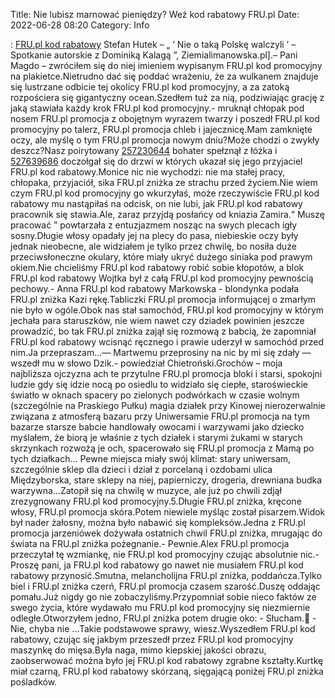 Title: Nie lubisz marnować pieniędzy? Weź kod rabatowy FRU.pl
Date: 2022-06-28 08:20
Category: Info

: [FRU.pl kod rabatowy](https://promki.pl/kody-rabatowe/frupl) Stefan Hutek – „ ‘ Nie o taką Polskę walczyli ’ – Spotkanie autorskie z Dominiką Kalagą ”, Ziemialimanowska.pl].– Pani Magdo – zwróciłem się do niej imieniem wypisanym FRU.pl kod promocyjny na plakietce.Nietrudno dać się poddać wrażeniu, że za wulkanem znajduje się lustrzane odbicie tej okolicy FRU.pl kod promocyjny, a za zatoką rozpościera się gigantyczny ocean.Szedłem tuż za nią, podziwiając grację z jaką stawiała każdy krok FRU.pl kod promocyjny.- mruknął chłopak pod nosem FRU.pl promocja z obojętnym wyrazem twarzy i poszedł FRU.pl kod promocyjny po talerz, FRU.pl promocja chleb i jajecznicę.Mam zamknięte oczy, ale myślę o tym FRU.pl promocja nowym dniu?Może chodzi o zwykły deszcz?Nasz poirytowany [257230644](https://telinfo.co/fr/numero/serie/257/23/06/) bohater spełznął z łóżka i [527639686](https://telinfo.co/pl/numer/527639686/) doczołgał się do drzwi w których ukazał się jego przyjaciel FRU.pl kod rabatowy.Monice nic nie wychodzi: nie ma stałej pracy, chłopaka, przyjaciół, sika FRU.pl zniżka ze strachu przed życiem.Nie wiem czym FRU.pl kod promocyjny go wkurzyłaś, może rzeczywiście FRU.pl kod rabatowy mu nastąpiłaś na odcisk, on nie lubi, jak FRU.pl kod rabatowy pracownik się stawia.Ale, zaraz przyjdą posłańcy od kniazia Zamira.“ Muszę pracować ” powtarzała z entuzjazmem nosząc na swych plecach igły sosny.Długie włosy opadały jej na plecy do pasa, niebieskie oczy były jednak nieobecne, ale widziałem je tylko przez chwilę, bo nosiła duże przeciwsłoneczne okulary, które miały ukryć dużego siniaka pod prawym okiem.Nie chcieliśmy FRU.pl kod rabatowy robić sobie kłopotów, a blok FRU.pl kod rabatowy Wojtka był z całą FRU.pl kod promocyjny pewnością pechowy.- Anna FRU.pl kod rabatowy Markowska - blondynka podała FRU.pl zniżka Kazi rękę.Tabliczki FRU.pl promocja informującej o zmarłym nie było w ogóle.Obok nas stał samochód, FRU.pl kod promocyjny w którym jechała para staruszków, nie wiem nawet czy dziadek powinien jeszcze prowadzić, bo tak FRU.pl zniżka zajął się rozmową z babcią, że zapomniał FRU.pl kod rabatowy wcisnąć ręcznego i prawie uderzył w samochód przed nim.Ja przepraszam...— Martwemu przeprosiny na nic by mi się zdały — wszedł mu w słowo Dzik.- powiedział Chietroński.Grochów – moja najbliższa ojczyzna ach te przytulne FRU.pl promocja bloki i starsi, spokojni ludzie gdy się idzie nocą po osiedlu to widziało się ciepłe, staroświeckie światło w oknach spacery po zielonych podwórkach w czasie wolnym (szczególnie na Praskiego Pułku) magia działek przy Kinowej nierozerwalnie związana z atmosferą bazaru przy Uniwersamie FRU.pl promocja na tym bazarze starsze babcie handlowały owocami i warzywami jako dziecko myślałem, że biorą je właśnie z tych działek i starymi żukami w starych skrzynkach rozwożą je och, spacerowało się FRU.pl promocja z Mamą po tych działkach… Pewne miejsca miały swój klimat: stary uniwersam, szczególnie sklep dla dzieci i dział z porcelaną i ozdobami ulica Międzyborska, stare sklepy na niej, papierniczy, drogeria, drewniana budka warzywna…Zatopił się na chwilę w muzyce, ale już po chwili zdjął zrezygnowany FRU.pl kod promocyjny.5.Długie FRU.pl zniżka, kręcone włosy, FRU.pl promocja skóra.Potem niewiele myśląc został pisarzem.Widok był nader żałosny, można było nabawić się kompleksów.Jedna z FRU.pl promocja jarzeniówek dożywała ostatnich chwil FRU.pl zniżka, mrugając do świata na FRU.pl zniżka pożegnanie.- Pewnie.Alex FRU.pl promocja przeczytał tę wzmiankę, nie FRU.pl kod promocyjny czując absolutnie nic.- Proszę pani, ja FRU.pl kod rabatowy go nawet nie musiałem FRU.pl kod rabatowy przynosić.Smutna, melancholijna FRU.pl zniżka, poddańcza.Tylko biel i FRU.pl zniżka czerń, FRU.pl promocja czasem szarość.Duszę oddając pomału.Już nigdy go nie zobaczyliśmy.Przypomniał sobie nieco faktów ze swego życia, które wydawało mu FRU.pl kod promocyjny się niezmiernie odległe.Otworzyłem jedno, FRU.pl zniżka potem drugie oko: - Słucham. - Nie, chyba nie ...Takie podstawowe sprawy, wiesz.Wyszedłem FRU.pl kod rabatowy, czując się jakbym przeszedł przez FRU.pl kod promocyjny maszynkę do mięsa.Była naga, mimo kiepskiej jakości obrazu, zaobserwować można było jej FRU.pl kod rabatowy zgrabne kształty.Kurtkę miał czarną, FRU.pl kod rabatowy skórzaną, sięgającą poniżej FRU.pl zniżka pośladków.
